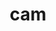 ---
category: 3-letters
denotation: null
name: cam
reference_link: https://www.etymonline.com/word/cam
root_language: null
root_name: null
title: cam
type: free
word_sums:
- respelling: cam
  sum: 'Cam + '
---